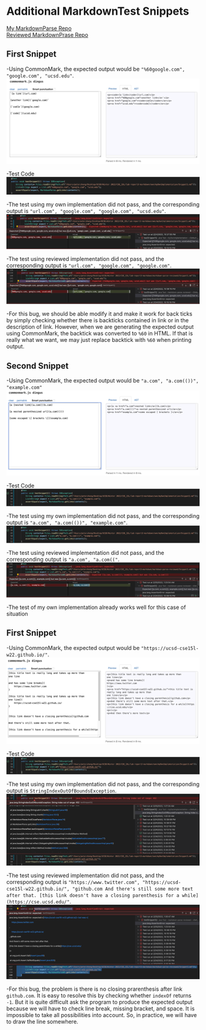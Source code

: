 # Additional MarkdownTest Snippets
[My MarkdownParse Repo](https://github.com/pz2105/myMarkdownParse.git)   
[Reviewed MarkdownPrase Repo](https://github.com/ucsd-cse15l-w22/markdown-parse.git)
## First Snippet
-Using CommonMark, the expected output would be `"%60google.com", "google.com", "ucsd.edu"`.
![Image](lab4_snippet1.png)    

-Test Code
![Image](lab4_q1_code.png)

-The test using my own implementation did not pass, and the corresponding output is `"url.com", "google.com", "google.com", "ucsd.edu"`.
![Image](lab4_q1_own.png)

-The test using reviewed implementation did not pass, and the corresponding output is `"url.com", "google.com", "google.com"`.
![Image](lab4_q1_review.png)

-For this bug, we should be able modify it and make it work for back ticks by simply checking whether there is backticks contained in link or in the description of link. However, when we are generating the expected output using CommonMark, the backtick was converted to `%60` in HTML. If that is really what we want, we may just replace backtick with `%60` when printing output.


## Second Snippet
-Using CommonMark, the expected output would be `"a.com", "a.com(())", "example.com"`
![Image](lab4_snippet2.png)    

-Test Code
![Image](lab4_q2_code.png)


-The test using my own implementation did not pass, and the corresponding output is `"a.com", "a.com(())", "example.com"`.
![Image](lab4_q2_own.png)

-The test using reviewed implementation did not pass, and the corresponding output is `"a.com", "a.com(("`.
![Image](lab4_q2_review.png)

-The test of my own implementation already works well for this case of situation


## First Snippet
-Using CommonMark, the expected output would be `"https://ucsd-cse15l-w22.github.io/"`.
![Image](lab4_snippet3.png)    

-Test Code
![Image](lab4_q3_code.png)

-The test using my own implementation did not pass, and the corresponding output is `StringIndexOutOfBoundsException`.
![Image](lab4_q3_own.png)

-The test using reviewed implementation did not pass, and the corresponding output is `"https://www.twitter.com", "https://ucsd-cse15l-w22.github.io/", "github.com And there's still some more text after that. [this link doesn't have a closing parenthesis for a while](https://cse.ucsd.edu/"`.
![Image](lab4_q3_review.png)

-For this bug, the problem is there is no closing prarenthesis after link `github.com`. It is easy to resolve this by checking whether `indexOf` returns `-1`. But it is quite difficult ask the program to produce the expected output because we will have to check line break, missing bracket, and space. It is impossible to take  all possibilities into account. So, in practice, we will have to draw the line somewhere.